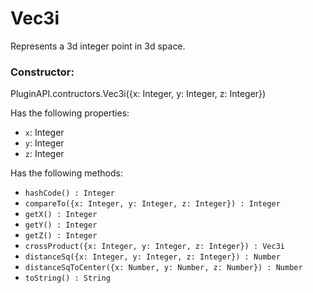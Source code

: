 # Vec3i
Represents a 3d integer point in 3d space.

### Constructor:
PluginAPI.contructors.Vec3i({x: Integer, y: Integer, z: Integer})

Has the following properties:
- `x`: Integer
- `y`: Integer
- `z`: Integer

Has the following methods:
- `hashCode() : Integer`
- `compareTo({x: Integer, y: Integer, z: Integer}) : Integer`
- `getX() : Integer`
- `getY() : Integer`
- `getZ() : Integer`
- `crossProduct({x: Integer, y: Integer, z: Integer}) : Vec3i`
- `distanceSq({x: Integer, y: Integer, z: Integer}) : Number`
- `distanceSqToCenter({x: Number, y: Number, z: Number}) : Number`
- `toString() : String`